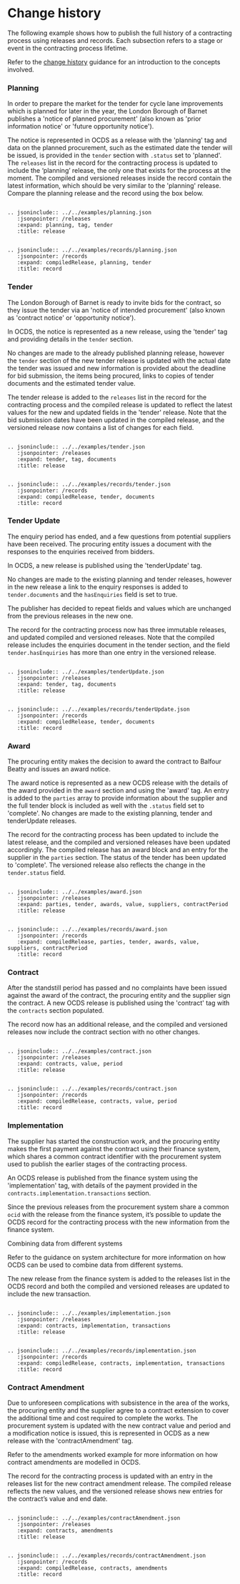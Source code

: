 # Change history

The following example shows how to publish the full history of a contracting process using releases and records. Each subsection refers to a stage or event in the contracting process lifetime.

Refer to the [change history](../../getting_started/change_history) guidance for an introduction to the concepts involved.

### Planning

In order to prepare the market for the tender for cycle lane improvements which is planned for later in the year, the London Borough of Barnet publishes a 'notice of planned procurement' (also known as 'prior information notice' or 'future opportunity notice').

The notice is represented in OCDS as a release with the 'planning' tag and data on the planned procurement, such as the estimated date the tender will be issued, is provided in the `tender` section with `.status` set to 'planned'. The `releases` list in the record for the contracting process is updated to include the ‘planning’ release, the only one that exists for the process at the moment. The compiled and versioned releases inside the record contain the latest information, which should be very similar to the 'planning' release. Compare the planning release and the record using the box below.


```eval_rst

.. jsoninclude:: ../../examples/planning.json
   :jsonpointer: /releases
   :expand: planning, tag, tender
   :title: release

```

```eval_rst

.. jsoninclude:: ../../examples/records/planning.json
   :jsonpointer: /records
   :expand: compiledRelease, planning, tender
   :title: record

```

### Tender

The London Borough of Barnet is ready to invite bids for the contract, so they issue the tender via an 'notice of intended procurement' (also known as 'contract notice' or 'opportunity notice').

In OCDS, the notice is represented as a new release, using the 'tender' tag and providing details in the `tender` section.

No changes are made to the already published planning release, however the `tender` section of the new tender release is updated with the actual date the tender was issued and new information is provided about the deadline for bid submission, the items being procured, links to copies of tender documents and the estimated tender value.

The tender release is added to the `releases` list in the record for the contracting process and the compiled release is updated to reflect the latest values for the new and updated fields in the 'tender' release. Note that the bid submission dates have been updated in the compiled release, and the versioned release now contains a list of changes for each field.


```eval_rst

.. jsoninclude:: ../../examples/tender.json
   :jsonpointer: /releases
   :expand: tender, tag, documents
   :title: release

```

```eval_rst

.. jsoninclude:: ../../examples/records/tender.json
   :jsonpointer: /records
   :expand: compiledRelease, tender, documents
   :title: record

```

### Tender Update

The enquiry period has ended, and a few questions from potential suppliers have been received. The procuring entity issues a document with the responses to the enquiries received from bidders.

In OCDS, a new release is published using the 'tenderUpdate' tag.

No changes are made to the existing planning and tender releases, however in the new release a link to the enquiry responses is added to `tender.documents` and the `hasEnquiries` field is set to true.

The publisher has decided to repeat fields and values which are unchanged from the previous releases in the new one.

The record for the contracting process now has three immutable releases, and updated compiled and versioned releases. Note that the compiled release includes the enquiries document in the tender section, and the field `tender.hasEnquiries` has more than one entry in the versioned release.

```eval_rst

.. jsoninclude:: ../../examples/tenderUpdate.json
   :jsonpointer: /releases
   :expand: tender, tag, documents
   :title: release

```

```eval_rst

.. jsoninclude:: ../../examples/records/tenderUpdate.json
   :jsonpointer: /records
   :expand: compiledRelease, tender, documents
   :title: record

```

### Award

The procuring entity makes the decision to award the contract to Balfour Beatty and issues an award notice. 

The award notice is represented as a new OCDS release with the details of the award provided in the `award` section and using the 'award' tag. An entry is added to the `parties` array to provide information about the supplier and the full tender block is included as well with the `.status` field set to 'complete'. No changes are made to the existing planning, tender and tenderUpdate releases.

The record for the contracting process has been updated to include the latest release, and the compiled and versioned releases have been updated accordingly. The compiled release has an award block and an entry for the supplier in the `parties` section. The status of the tender has been updated to 'complete'. The versioned release also reflects the change in the `tender.status` field.

```eval_rst

.. jsoninclude:: ../../examples/award.json
   :jsonpointer: /releases
   :expand: parties, tender, awards, value, suppliers, contractPeriod
   :title: release

```

```eval_rst

.. jsoninclude:: ../../examples/records/award.json
   :jsonpointer: /records
   :expand: compiledRelease, parties, tender, awards, value, suppliers, contractPeriod
   :title: record

```

### Contract

After the standstill period has passed and no complaints have been issued against the award of the contract, the procuring entity and the supplier sign the contract. A new OCDS release is published using the 'contract' tag with the `contracts` section populated.

The record now has an additional release, and the compiled and versioned releases now include the contract section with no other changes.


```eval_rst

.. jsoninclude:: ../../examples/contract.json
   :jsonpointer: /releases
   :expand: contracts, value, period
   :title: release

```

```eval_rst

.. jsoninclude:: ../../examples/records/contract.json
   :jsonpointer: /records
   :expand: compiledRelease, contracts, value, period
   :title: record

```


### Implementation

The supplier has started the construction work, and the procuring entity makes the first payment against the contract using their finance system, which shares a common contract identifier with the procurement system used to publish the earlier stages of the contracting process. 

An OCDS release is published from the finance system using the 'implementation' tag, with details of the payment provided in the `contracts.implementation.transactions` section.

Since the previous releases from the procurement system share a common `ocid` with the release from the finance system, it’s possible to update the OCDS record for the contracting process with the new information from the finance system.

<div class="example hint" markdown=1>

<p class="first admonition-title">Combining data from different systems</p>

Refer to the guidance on system architecture for more information on how OCDS can be used to combine data from different systems.

</div>

The new release from the finance system is added to the releases list in the OCDS record and both the compiled and versioned releases are updated to include the new transaction.


```eval_rst

.. jsoninclude:: ../../examples/implementation.json
   :jsonpointer: /releases
   :expand: contracts, implementation, transactions
   :title: release

```

```eval_rst

.. jsoninclude:: ../../examples/records/implementation.json
   :jsonpointer: /records
   :expand: compiledRelease, contracts, implementation, transactions
   :title: record

```

### Contract Amendment

Due to unforeseen complications with subsistence in the area of the works, the procuring entity and the supplier agree to a contract extension to cover the additional time and cost required to complete the works. The procurement system is updated with the new contract value and period and a modification notice is issued, this is represented in OCDS as a new release with the 'contractAmendment' tag.

Refer to the amendments worked example for more information on how contract amendments are modelled in OCDS.

The record for the contracting process is updated with an entry in the releases list for the new contract amendment release. The compiled release reflects the new values, and the versioned release shows new entries for the contract’s value and end date.


```eval_rst

.. jsoninclude:: ../../examples/contractAmendment.json
   :jsonpointer: /releases
   :expand: contracts, amendments
   :title: release

```

```eval_rst

.. jsoninclude:: ../../examples/records/contractAmendment.json
   :jsonpointer: /records
   :expand: compiledRelease, contracts, amendments
   :title: record

```

